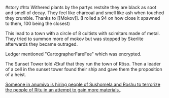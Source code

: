#story #htx
Withered plants by the partys restsite they are black as soot and smell of decay. They feel like charcoal and smell like ash when touched they crumble. Thanks to [[Mokov]]. (I rolled a 94 on how close it spawned to them, 100 being the closest)

This lead to a town with a circle of 8 cultists with scimitars made of metal. They tried to summon more of mokov but was stopped by Skerlite afterwards they became outraged.

Ledger mentioned "CartographerFareFee" which was encrypted.

The Sunset Tower told Ækuf that they run the town of Röso. Then a leader of a cell in the sunset tower found their ship and gave them the proposition of a heist.

[Someone in anumivo is hiring people of Sushomela and Roshu to terrorize the people of Ritu in an attempt to gain more materials.](share%20with%20us.md).